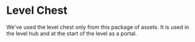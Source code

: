 # Level Chest
We've used the level chest only from this package of assets. It is used in the level hub and at the start of the level as a portal.